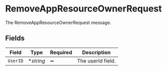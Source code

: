 # RemoveAppResourceOwnerRequest

The RemoveAppResourceOwnerRequest message.


## Fields

| Field              | Type               | Required           | Description        |
| ------------------ | ------------------ | ------------------ | ------------------ |
| `UserID`           | **string*          | :heavy_minus_sign: | The userId field.  |
